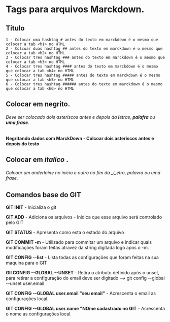 
# Tags para arquivos Marckdown.
## Titulo 
    1 - Colocar uma hashtag # antes do texto em marckdown é o mesmo que colocar a tab <h1> no HTML
    2 - Colcoar duas hashtag ## antes do texto em marckdown é o mesmo que colocar a tab <h2> no HTML
    3 - Colocar tres hashtag ### antes do texto em marckdown é o mesmo que colocar a tab <h3> no HTML
    4 - Colocar tres hashtag #### antes do texto em marckdown é o mesmo que colocar a tab <h4> no HTML
    5 - Colocar tres hashtag ##### antes do texto em marckdown é o mesmo que colocar a tab <h5> no HTML
    6 - Colocar tres hashtag ###### antes do texto em marckdown é o mesmo que colocar a tab <h6> no HTML

## Colocar em **negrito**.
###### Deve ser colocado dois asteriscos antes e depois da **l**etras, **palafra** ou **uma frase**. 
**Negritando dados com MarckDown - Colcoar dois asteriscos antes e depois do testo**

## Colocar em   _italico_ .
###### Colcoar um anderlaine no inicio e outro no fim da _l_etra, _palavra_ ou _uma frase_.

## Comandos base do GIT
**GIT INIT** - Inicializa o git

**GIT ADD** - Adiciona os arquivos - Inidica que esse arquivo será controlado pelo GIT

**GIT STATUS** - Apresenta como esta o estado do arquivo

**GIT COMMIT -m** - Utilizado para commitar um arquivo e indicar quais modificações foram feitas atravez da 
string digitada logo apos o -m.

**GIT CONFIG --list** - Lista todas as configurações que foram feitas na sua maquina para o GIT

**GII CONFIG --GLOBAL --UNSET** - Retira o atributo definido após o unset, para retirar a configuração do email deve ser digitado --> git config --global --unset user.email

**GIT CONFIG --GLOBAL user.email "seu email"** - Acrescenta o email as configurações local.

**GIT CONFIG --GLOBAL user.name "NOme cadastrado no GIT** -  Acrescenta o nome as configurações local.